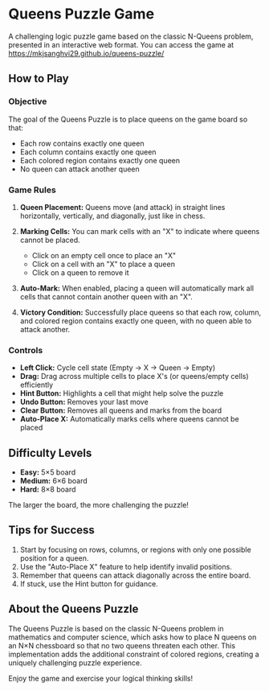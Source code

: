 # Queens Puzzle Game

A challenging logic puzzle game based on the classic N-Queens problem, presented in an interactive web format. You can access the game at https://mkjsanghvi29.github.io/queens-puzzle/

## How to Play

### Objective
The goal of the Queens Puzzle is to place queens on the game board so that:
- Each row contains exactly one queen
- Each column contains exactly one queen
- Each colored region contains exactly one queen
- No queen can attack another queen

### Game Rules

1. **Queen Placement:** Queens move (and attack) in straight lines horizontally, vertically, and diagonally, just like in chess.

2. **Marking Cells:** You can mark cells with an "X" to indicate where queens cannot be placed.
   - Click on an empty cell once to place an "X"
   - Click on a cell with an "X" to place a queen
   - Click on a queen to remove it

3. **Auto-Mark:** When enabled, placing a queen will automatically mark all cells that cannot contain another queen with an "X".

4. **Victory Condition:** Successfully place queens so that each row, column, and colored region contains exactly one queen, with no queen able to attack another.

### Controls

- **Left Click:** Cycle cell state (Empty → X → Queen → Empty)
- **Drag:** Drag across multiple cells to place X's (or queens/empty cells) efficiently
- **Hint Button:** Highlights a cell that might help solve the puzzle
- **Undo Button:** Removes your last move
- **Clear Button:** Removes all queens and marks from the board
- **Auto-Place X:** Automatically marks cells where queens cannot be placed

## Difficulty Levels

- **Easy:** 5×5 board
- **Medium:** 6×6 board
- **Hard:** 8×8 board

The larger the board, the more challenging the puzzle!

## Tips for Success

1. Start by focusing on rows, columns, or regions with only one possible position for a queen.
2. Use the "Auto-Place X" feature to help identify invalid positions.
3. Remember that queens can attack diagonally across the entire board.
4. If stuck, use the Hint button for guidance.

## About the Queens Puzzle

The Queens Puzzle is based on the classic N-Queens problem in mathematics and computer science, which asks how to place N queens on an N×N chessboard so that no two queens threaten each other. This implementation adds the additional constraint of colored regions, creating a uniquely challenging puzzle experience.

Enjoy the game and exercise your logical thinking skills!
